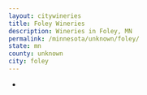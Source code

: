 ```yaml
---
layout: citywineries
title: Foley Wineries
description: Wineries in Foley, MN
permalink: /minnesota/unknown/foley/
state: mn
county: unknown
city: foley
---
```

-
